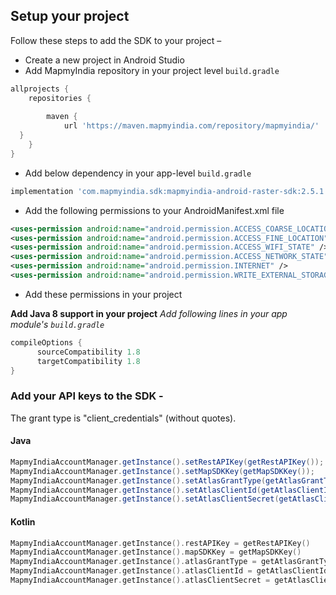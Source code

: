 
## Setup your project

Follow these steps to add the SDK to your project –

-   Create a new project in Android Studio
-   Add MapmyIndia repository in your project level ``build.gradle``
```groovy
allprojects {  
    repositories {  
    
        maven {  
            url 'https://maven.mapmyindia.com/repository/mapmyindia/'  
  }  
    }  
}
```
-   Add below dependency in your app-level ``build.gradle``
```groovy
implementation 'com.mapmyindia.sdk:mapmyindia-android-raster-sdk:2.5.1'
```
-   Add the following permissions to your AndroidManifest.xml file

```xml
<uses-permission android:name="android.permission.ACCESS_COARSE_LOCATION"/>
<uses-permission android:name="android.permission.ACCESS_FINE_LOCATION"/> 
<uses-permission android:name="android.permission.ACCESS_WIFI_STATE" /> 
<uses-permission android:name="android.permission.ACCESS_NETWORK_STATE" /> 
<uses-permission android:name="android.permission.INTERNET" />
<uses-permission android:name="android.permission.WRITE_EXTERNAL_STORAGE" />
```
- Add these permissions in your project

**Add Java 8 support in your project**
_Add following lines in your app module's ``build.gradle``_
```groovy
compileOptions {
      sourceCompatibility 1.8
      targetCompatibility 1.8
}
```
### Add your API keys to the SDK -  
The grant type is "client_credentials" (without quotes).
#### Java
```java
MapmyIndiaAccountManager.getInstance().setRestAPIKey(getRestAPIKey());  
MapmyIndiaAccountManager.getInstance().setMapSDKKey(getMapSDKKey());  
MapmyIndiaAccountManager.getInstance().setAtlasGrantType(getAtlasGrantType());  
MapmyIndiaAccountManager.getInstance().setAtlasClientId(getAtlasClientId());  
MapmyIndiaAccountManager.getInstance().setAtlasClientSecret(getAtlasClientSecret());  
```
#### Kotlin
```kotlin
MapmyIndiaAccountManager.getInstance().restAPIKey = getRestAPIKey()  
MapmyIndiaAccountManager.getInstance().mapSDKKey = getMapSDKKey()  
MapmyIndiaAccountManager.getInstance().atlasGrantType = getAtlasGrantType()  
MapmyIndiaAccountManager.getInstance().atlasClientId = getAtlasClientId()  
MapmyIndiaAccountManager.getInstance().atlasClientSecret = getAtlasClientSecret()
```


